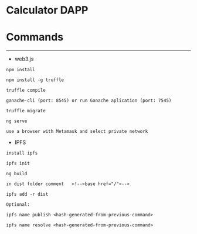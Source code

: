 # Calculator DAPP

# Commands
-------------------
* web3.js

`npm install`

`npm install -g truffle`

`truffle compile`

`ganache-cli (port: 8545) or run Ganache aplication (port: 7545)`

`truffle migrate`

`ng serve`

`use a browser with Metamask and select private network`

* IPFS

 `install ipfs`
 
 `ipfs init`
 
 `ng build`
 
 `in dist folder comment   <!--<base href="/">-->`
 
 `ipfs add -r dist`
 
 `Optional:`
 
 `ipfs name publish <hash-generated-from-previous-command>`
 
 `ipfs name resolve <hash-generated-from-previous-command>`



